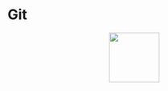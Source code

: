 # Git

<div id="header" align="center">
  <img src="https://upload.wikimedia.org/wikipedia/commons/thumb/e/e0/Git-logo.svg/640px-Git-logo.svg.png" width="100"/>
</div>
